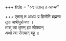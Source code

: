 +++
title = "०९ एतास् त आध्यः"

+++
एतास् त आध्यः प्र हिणोमि ब्रह्मणा  
तृप्रा अश्रीपुरोगवाः ।  
तास् त्वा तृणम् इव शोषयान्  
अथो त्वा रोदयान् बहु ॥